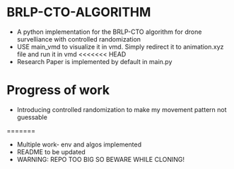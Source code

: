 # BRLP-CTO-ALGORITHM
+ A python implementation for the BRLP-CTO algorithm for drone survelliance with controlled randomization
+ USE main_vmd to visualize it in vmd. Simply redirect it to animation.xyz file and run it in vmd
<<<<<<< HEAD
+ Research Paper is implemented by default in main.py

# Progress of work
+ Introducing controlled randomization to make my movement pattern not guessable

=======
+ Multiple work- env and algos implemented
+ README to be updated
+ WARNING: REPO TOO BIG SO BEWARE WHILE CLONING!
